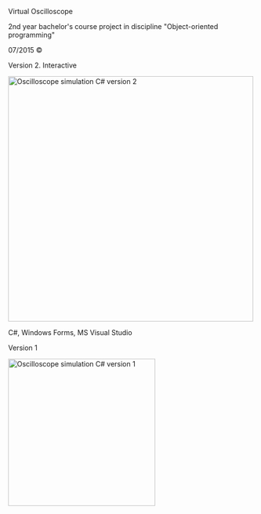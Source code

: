 Virtual Oscilloscope

2nd year bachelor's course project in discipline "Object-oriented programming"

07/2015 ©


Version 2. Interactive 

<img width="500" alt="Oscilloscope simulation C# version 2" src="https://github.com/technogelis/Oscilloscope-simulation/blob/master/ScreenShots/ver.2/1.png">

C#, Windows Forms, MS Visual Studio



Version 1

<img width="300" alt="Oscilloscope simulation C# version 1" src="https://github.com/technogelis/Oscilloscope-simulation/blob/master/ScreenShots/ver.1/3.png">
